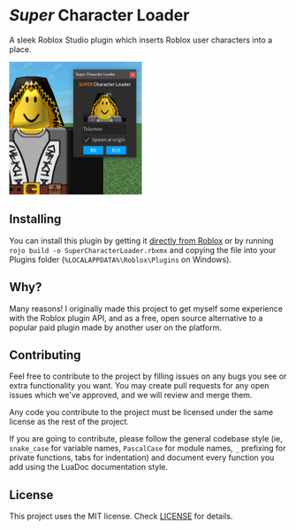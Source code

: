 # *Super* Character Loader
A sleek Roblox Studio plugin which inserts Roblox user characters into a place.

<img width="240" height="240" src="https://raw.githubusercontent.com/LucasWolschick/SuperCharacterLoader/main/icon.png" alt="Plugin icon">

## Installing
You can install this plugin by getting it [directly from Roblox](https://www.roblox.com/library/6218794065/Super-Character-Loader) or by running `rojo build -o SuperCharacterLoader.rbxmx` and copying the file into your Plugins folder (`%LOCALAPPDATA%\Roblox\Plugins` on Windows).

## Why?
Many reasons! I originally made this project to get myself some experience with the Roblox plugin API, and as a free, open source alternative to a popular paid plugin made by another user on the platform.

## Contributing
Feel free to contribute to the project by filling issues on any bugs you see or extra functionality you want. You may create pull requests for any open issues which we've approved, and we will review and merge them.

Any code you contribute to the project must be licensed under the same license as the rest of the project.

If you are going to contribute, please follow the general codebase style (ie, `snake_case` for variable names, `PascalCase` for module names, `_` prefixing for private functions, tabs for indentation) and document every function you add using the LuaDoc documentation style.

## License
This project uses the MIT license. Check [LICENSE](https://www.github.com/LucasWolschick/SuperCharacterLoader/blob/master/LICENSE) for details.
